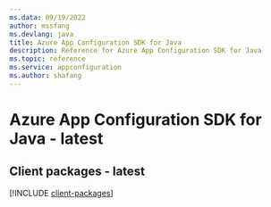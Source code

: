 ```yaml
---
ms.data: 09/19/2022
author: mssfang
ms.devlang: java
title: Azure App Configuration SDK for Java
description: Reference for Azure App Configuration SDK for Java
ms.topic: reference
ms.service: appconfiguration
ms.author: shafang
---
```

# Azure App Configuration SDK for Java - latest

## Client packages - latest
[!INCLUDE [client-packages](app-configuration-client-index.md)]
